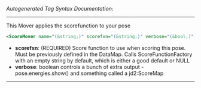 <!-- THIS IS AN AUTOGENERATED FILE: Don't edit it directly, instead change the schema definition in the code itself. -->

_Autogenerated Tag Syntax Documentation:_

---
This Mover applies the scorefunction to your pose

```xml
<ScoreMover name="(&string;)" scorefxn="(&string;)" verbose="(&bool;)" />
```

-   **scorefxn**: (REQUIRED) Score function to use when scoring this pose. Must be previously defined in the DataMap. Calls ScoreFunctionFactory with an empty string by default, which is either a good default or NULL
-   **verbose**: boolean controls a bunch of extra output - pose.energies.show() and something called a jd2:ScoreMap

---
